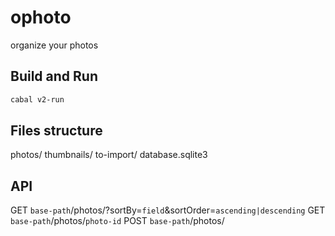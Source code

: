 # ophoto
organize your photos

## Build and Run
```bash
cabal v2-run
```

## Files structure
photos/
thumbnails/
to-import/
database.sqlite3

## API
GET `base-path`/photos/?sortBy=`field`&sortOrder=`ascending|descending`
GET `base-path`/photos/`photo-id`
POST `base-path`/photos/

